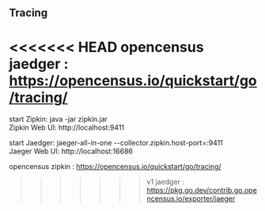 ## Tracing

<<<<<<< HEAD
opencensus jaedger : https://opencensus.io/quickstart/go/tracing/  
=======
start Zipkin: java -jar zipkin.jar  
Zipkin Web UI: http://localhost:9411  


start Jaedger: jaeger-all-in-one --collector.zipkin.host-port=:9411  
Jaeger Web UI: http://localhost:16686  


opencensus zipkin : https://opencensus.io/quickstart/go/tracing/  
>>>>>>> v1
jaedger : https://pkg.go.dev/contrib.go.opencensus.io/exporter/jaeger


